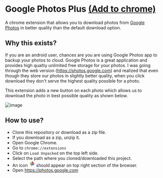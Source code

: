# Google Photos Plus [(Add to chrome)](https://chrome.google.com/webstore/detail/photos+/iaiacmkllonoabnoaniipnieojefgblh?hl=en-GB&gl=IN)
A chrome extension that allows you to download photos from [Google Photos](https://photos.google.com) in better quality than the default download option.


## Why this exists?
If you are an android user, chances are you are using Google Photos app to backup your photos to cloud. Google Photos is a great application and provides high qualtiy unlimited free storage for your photos.
I was going through the web version (https://photos.google.com) and realized that even though they store our photos in slightly better quality, when you click download they don't serve the highest quality possible for a photo.

This extension adds a new button on each photo which allows us to download the photo in best possible quality as shown below.

![image](https://user-images.githubusercontent.com/11889942/56460127-653c5e00-63bb-11e9-9cae-d8fa365f27f7.png)


## How to use?

- Clone this repository or download as a zip file.
- If you download as a zip, unzip it.
- Open Google Chrome.
- Go to `chrome://extensions`
- Click on `Load Unpacked` on the top left side.
- Select the path where you cloned/downloaded this project.
- An icon <img src="logo.png" width="20"/> should appear on top right section of the browser.
- Open https://photos.google.com


